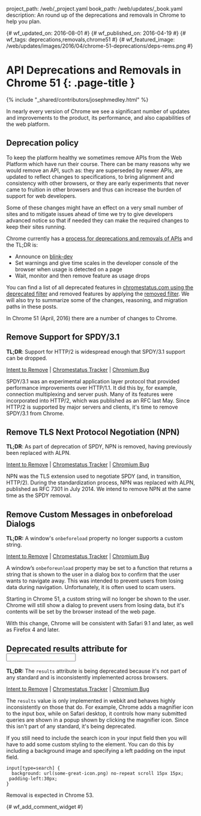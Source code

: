 project_path: /web/_project.yaml
book_path: /web/updates/_book.yaml
description: An round up of the deprecations and removals in Chrome to help you plan.

{# wf_updated_on: 2016-08-01 #}
{# wf_published_on: 2016-04-19 #}
{# wf_tags: deprecations,removals,chrome51 #}
{# wf_featured_image: /web/updates/images/2016/04/chrome-51-deprecations/deps-rems.png #}

# API Deprecations and Removals in Chrome 51 {: .page-title }

{% include "_shared/contributors/josephmedley.html" %}



In nearly every version of Chrome we see a significant number of updates and
improvements to the product, its performance, and also capabilities of the web
platform.


## Deprecation policy

To keep the platform healthy we sometimes remove APIs from the Web Platform which
have run their course.  There can be many reasons why we would remove an API, such
as: they are superseded by newer APIs, are updated to reflect changes to
specifications, to bring alignment and consistency with other browsers, or they are
early experiments that never came to fruition in other browsers and thus 
can increase the burden of support for web developers.

Some of these changes might have an effect on a very small number of sites and
to mitigate issues ahead of time we try to give developers advanced notice so
that if needed they can make the required changes to keep their sites running.

Chrome currently has a
[process for deprecations and removals of APIs](http://www.chromium.org/blink#TOC-Launch-Process:-Deprecation)
and the TL;DR is:

* Announce on [blink-dev](https://groups.google.com/a/chromium.org/forum/#!forum/blink-dev)
* Set warnings and give time scales in the developer console of the browser when
  usage is detected on a page
* Wait, monitor and then remove feature as usage drops

You can find a list of all deprecated features in
[chromestatus.com using the deprecated filter](https://www.chromestatus.com/features#deprecated)
and removed features by applying the
[removed filter](https://www.chromestatus.com/features#removed). We will also 
try to summarize some of the changes, reasoning, and migration paths in 
these posts.

In Chrome 51 (April, 2016) there are a number of changes to Chrome. 

## Remove Support for SPDY/3.1

**TL;DR**: Support for HTTP/2 is widespread enough that SPDY/3.1 support can be
dropped.

[Intent to Remove](https://groups.google.com/a/chromium.org/d/topic/blink-dev/_f24SluuXtc/discussion) &#124;
[Chromestatus Tracker](https://www.chromestatus.com/feature/5711167683035136) &#124;
[Chromium Bug](https://bugs.chromium.org/p/chromium/issues/detail?id=587469)

SPDY/3.1 was an experimental application layer protocol that provided
performance improvements over HTTP/1.1. It did this by, for example, connection
multiplexing and server push. Many of its features were incorporated into
HTTP/2, which was published as an RFC last May. Since HTTP/2 is supported by
major servers and clients, it's time to remove SPDY/3.1 from Chrome.

## Remove TLS Next Protocol Negotiation (NPN)

**TL;DR**: As part of deprecation of SPDY, NPN is removed, having previously been
replaced with ALPN.

[Intent to Remove](https://groups.google.com/a/chromium.org/d/topic/blink-dev/Qroz7eyCzRs/discussion) &#124;
[Chromestatus Tracker](https://www.chromestatus.com/feature/5767920709795840) &#124;
[Chromium Bug](https://bugs.chromium.org/p/chromium/issues/detail?id=587472)

NPN was the TLS extension used to negotiate SPDY (and, in transition, HTTP/2).
During the standardization process, NPN was replaced with ALPN, published as RFC
7301 in July 2014. We intend to remove NPN at the same time as the SPDY removal.

## Remove Custom Messages in onbeforeload Dialogs

**TL;DR:** A window's `onbeforeload` property no longer supports a custom string.

[Intent to Remove](https://groups.google.com/a/chromium.org/d/topic/blink-dev/YIH8CoYVGSg/discussion) &#124;
[Chromestatus Tracker](https://www.chromestatus.com/feature/5349061406228480) &#124;
[Chromium Bug](https://code.google.com/p/chromium/issues/detail?id=587940)

A window’s `onbeforeunload` property may be set to a function that returns a string that is shown to the user in a dialog box to confirm that the user wants to navigate away. This was intended to prevent users from losing data during navigation. Unfortunately, it is often used to scam users. 

Starting in Chrome 51, a custom string will no longer be shown to the user. Chrome will still show a dialog to prevent users from losing data, but it's contents will be set by the browser instead of the web page.

With this change, Chrome will be consistent with Safari 9.1 and later, as well as Firefox 4 and later.

## Deprecated results attribute for <input type=search>

**TL;DR:** The `results` attribute is being deprecated because it's not part of any standard and is inconsistently implemented across browsers.

[Intent to Remove](https://groups.google.com/a/chromium.org/d/topic/blink-dev/8fHsOWz1XEw/discussion) &#124;
[Chromestatus Tracker](https://www.chromestatus.com/feature/5738199536107520) &#124;
[Chromium Bug](https://code.google.com/p/chromium/issues/detail?id=590117) 

The `results` value is only implemented in webkit and behaves highly inconsistently on those that do. For example, Chrome adds a magnifier icon to the input box, while on Safari desktop, it controls how many submitted queries are shown in a popup shown by clicking the magnifier icon. Since this isn't part of any standard, it's being deprecated.

If you still need to include the search icon in your input field then you will have to add some custom styling to the element.  You can do this by including a background image and specifying a left padding on the input field.


    input[type=search] {
      background: url(some-great-icon.png) no-repeat scroll 15px 15px;
     padding-left:30px;
    }
    

Removal is expected in Chrome 53.




{# wf_add_comment_widget #}
